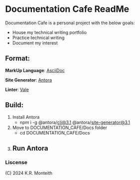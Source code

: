 # Documentation Cafe ReadMe

Documentation Cafe is a personal project with the below goals:
* House my technical writing portfolio
* Practice technical writing
* Document my interest


## Format:
**MarkUp Language**: [AsciiDoc](https://asciidoc.org/)

**Site Generator**: [Antora](https://antora.org/)

**Linter**: [Vale](https://vale.sh/)

## Build:
1. Install Antora
    - npm i -g @antora/cli@3.1 @antora/site-generator@3.1
2. Move to DOCUMENTATION_CAFE/Docs folder
    - cd DOCUMENTATION_CAFE/Docs
3. Run Antora
    - 

### Liscense
(C) 2024 K.R. Monteith


